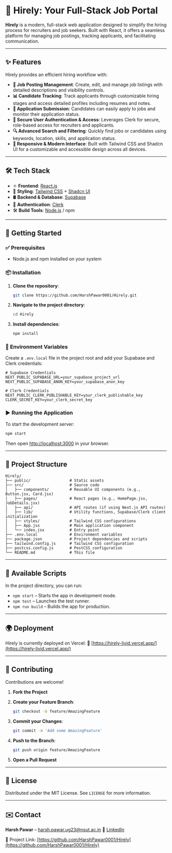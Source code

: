 # 🚀 Hirely: Your Full-Stack Job Portal

**Hirely** is a modern, full-stack web application designed to simplify the hiring process for recruiters and job seekers. Built with React, it offers a seamless platform for managing job postings, tracking applicants, and facilitating communication.

---

## ✨ Features

Hirely provides an efficient hiring workflow with:

- **📝 Job Posting Management**: Create, edit, and manage job listings with detailed descriptions and visibility controls.
- **📊 Candidate Tracking**: Track applicants through customizable hiring stages and access detailed profiles including resumes and notes.
- **📩 Application Submission**: Candidates can easily apply to jobs and monitor their application status.
- **🔐 Secure User Authentication & Access**: Leverages Clerk for secure, role-based access for recruiters and applicants.
- **🔍 Advanced Search and Filtering**: Quickly find jobs or candidates using keywords, location, skills, and application status.
- **📱 Responsive & Modern Interface**: Built with Tailwind CSS and Shadcn UI for a customizable and accessible design across all devices.

---

## 🛠 Tech Stack

- ⚛️ **Frontend**: [React.js](https://reactjs.org/)
- 🎨 **Styling**: [Tailwind CSS](https://tailwindcss.com/) + [Shadcn UI](https://ui.shadcn.com/)
- 🛢️ **Backend & Database**: [Supabase](https://supabase.com/)
- 🔐 **Authentication**: [Clerk](https://clerk.dev/)
- 🛠️ **Build Tools**: [Node.js](https://nodejs.org/) / npm

---

## 🚀 Getting Started

### ✅ Prerequisites

- Node.js and npm installed on your system

### 📦 Installation

1. **Clone the repository**:

   ```bash
   git clone https://github.com/HarshPawar0001/Hirely.git


2. **Navigate to the project directory**:

   ```bash
   cd Hirely
   ```

3. **Install dependencies**:

   ```bash
   npm install
   ```

### 🔐 Environment Variables

Create a `.env.local` file in the project root and add your Supabase and Clerk credentials:

```env
# Supabase Credentials
NEXT_PUBLIC_SUPABASE_URL=your_supabase_project_url
NEXT_PUBLIC_SUPABASE_ANON_KEY=your_supabase_anon_key

# Clerk Credentials
NEXT_PUBLIC_CLERK_PUBLISHABLE_KEY=your_clerk_publishable_key
CLERK_SECRET_KEY=your_clerk_secret_key
```

### ▶️ Running the Application

To start the development server:

```bash
npm start
```

Then open [http://localhost:3000](http://localhost:3000) in your browser.

---

## 📁 Project Structure

```
Hirely/
├── public/                 # Static assets
├── src/                    # Source code
│   ├── components/         # Reusable UI components (e.g., Button.jsx, Card.jsx)
│   ├── pages/              # React pages (e.g., HomePage.jsx, JobDetails.jsx)
│   ├── api/                # API routes (if using Next.js API routes)
│   ├── lib/                # Utility functions, Supabase/Clerk client initialization
│   ├── styles/             # Tailwind CSS configurations
│   ├── App.jsx             # Main application component
│   └── index.jsx           # Entry point
├── .env.local              # Environment variables
├── package.json            # Project dependencies and scripts
├── tailwind.config.js      # Tailwind CSS configuration
├── postcss.config.js       # PostCSS configuration
└── README.md               # This file
```

---

## 📜 Available Scripts

In the project directory, you can run:

* `npm start` – Starts the app in development mode.
* `npm test` – Launches the test runner.
* `npm run build` – Builds the app for production.

---

## 🌍 Deployment

Hirely is currently deployed on Vercel:
🔗 [https://hirely-livid.vercel.app/](https://hirely-livid.vercel.app/)

---

## 🤝 Contributing

Contributions are welcome!

1. **Fork the Project**
2. **Create your Feature Branch**:

   ```bash
   git checkout -b feature/AmazingFeature
   ```
3. **Commit your Changes**:

   ```bash
   git commit -m 'Add some AmazingFeature'
   ```
4. **Push to the Branch**:

   ```bash
   git push origin feature/AmazingFeature
   ```
5. **Open a Pull Request**

---

## 📄 License

Distributed under the MIT License. See `LICENSE` for more information.

---

## ✉️ Contact

**Harsh Pawar** – [harsh.pawar.ug23@nsut.ac.in](mailto:harsh.pawar.ug23@nsut.ac.in)
📎 [LinkedIn](https://www.linkedin.com/in/harsh-pawar-05991834a/)

🔗 Project Link: [https://github.com/HarshPawar0001/Hirely](https://github.com/HarshPawar0001/Hirely)




